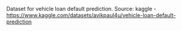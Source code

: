 Dataset for vehicle loan default prediction.
Source: kaggle - https://www.kaggle.com/datasets/avikpaul4u/vehicle-loan-default-prediction
